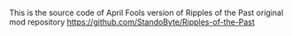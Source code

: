 This is the source code of April Fools version of Ripples of the Past 
original mod repository https://github.com/StandoByte/Ripples-of-the-Past

